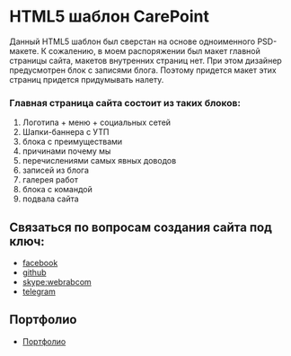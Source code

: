 
# HTML5 шаблон CarePoint

Данный HTML5 шаблон был сверстан на основе одноименного PSD-макете. К сожалению, в моем распоряжении был макет главной страницы сайта, макетов внутренних страниц нет. При этом дизайнер предусмотрен блок с записями блога. Поэтому придется макет этих страниц придется придумывать налету.

### Главная страница сайта состоит из таких блоков:

1. Логотипа + меню + социальных сетей
2. Шапки-баннера с УТП
3. блока с преимуществами
4. причинами почему мы
5. перечислениями самых явных доводов
6. записей из блога
7. галерея работ
8. блока с командой
9. подвала сайта

## Связаться по вопросам создания сайта под ключ:

* [facebook](https://www.facebook.com/frontendercode)
* [github](https://github.com/frontend-coder)
* [skype:webrabcom](href="skype:webrabcom")
* [telegram](https://t.me/frontendcoder)

## Портфолио
* [Портфолио](https://frontend-coder.github.io)
